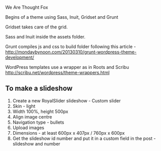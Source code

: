 We Are Thought Fox 

Begins of a theme using Sass, Inuit, Gridset and Grunt

Gridset takes care of the grid. 

Sass and Inuit inside the assets folder. 

Grunt compiles js and css to build folder following this article - http://mondaybynoon.com/20130310/grunt-wordpress-theme-development/

WordPress templates use a wrapper as in Roots and Scribu http://scribu.net/wordpress/theme-wrappers.html

## To make a slideshow 
1. Create a new RoyalSlider slideshow - Custom slider
2. Skin - light
3. Width 100%, height 500px
4. Align image centre
5. Navigation type - bullets
6. Upload images
7. Dimensions - at least 600px x 407px / 760px x 600px 
8. Get the slideshow id number and put it in a custom field in the post - slideshow and number
